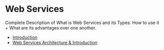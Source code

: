 # Web Services
Complete Description of What is Web Services and its Types. How to use it + What are its advantages over one another.

* [Introduction](https://github.com/viragjainVJ/webServices/blob/master/Introduction.md)
* [Web Services Architecture & Introduction](https://github.com/viragjainVJ/webServices/blob/master/webServiceArchitecture.md)
